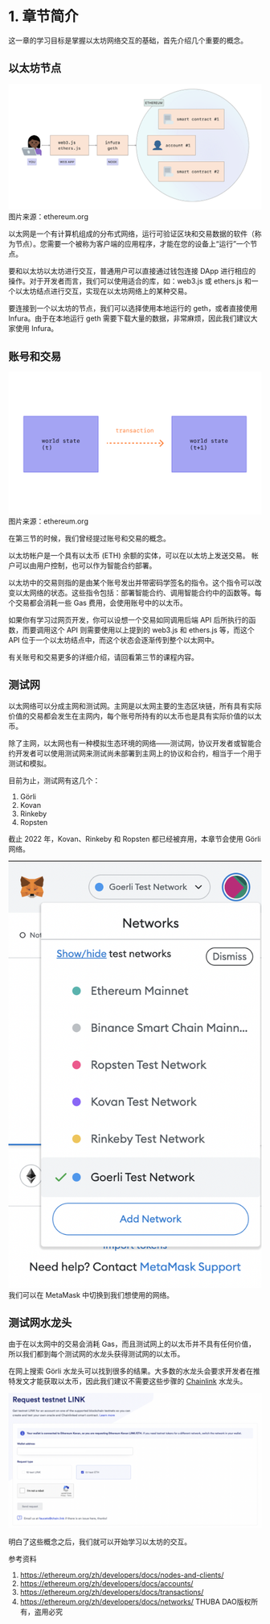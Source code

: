 # 1. 章节简介

这一章的学习目标是掌握以太坊网络交互的基础，首先介绍几个重要的概念。

## 以太坊节点

![](./media/1.png)
图片来源：ethereum.org

以太网是一个有计算机组成的分布式网络，运行可验证区块和交易数据的软件（称为节点）。您需要一个被称为客户端的应用程序，才能在您的设备上“运行”一个节点。

要和以太坊以太坊进行交互，普通用户可以直接通过钱包连接 DApp 进行相应的操作。对于开发者而言，我们可以使用适合的库，如：web3.js 或 ethers.js 和一个以太坊结点进行交互，实现在以太坊网络上的某种交易。

要连接到一个以太坊的节点，我们可以选择使用本地运行的 geth，或者直接使用 Infura。由于在本地运行 geth 需要下载大量的数据，非常麻烦，因此我们建议大家使用 Infura。

## 账号和交易

![](./media/2.png)
图片来源：ethereum.org

在第三节的时候，我们曾经提过账号和交易的概念。

以太坊帐户是一个具有以太币 (ETH) 余额的实体，可以在以太坊上发送交易。 帐户可以由用户控制，也可以作为智能合约部署。

以太坊中的交易则指的是由某个账号发出并带密码学签名的指令。这个指令可以改变以太网络的状态。这些指令包括：部署智能合约、调用智能合约中的函数等。每个交易都会消耗一些 Gas 费用，会使用账号中的以太币。

如果你有学习过网页开发，你可以设想一个交易如同调用后端 API 后所执行的函数，而要调用这个 API 则需要使用以上提到的 web3.js 和 ethers.js 等，而这个 API 位于一个以太坊结点中，而这个状态会逐渐传到整个以太网中。

有关账号和交易更多的详细介绍，请回看第三节的课程内容。

## 测试网

以太网络可以分成主网和测试网。主网是以太网主要的生态区块链，所有具有实际价值的交易都会发生在主网内，每个账号所持有的以太币也是具有实际价值的以太币。

除了主网，以太网也有一种模拟生态环境的网络——测试网，协议开发者或智能合约开发者可以使用测试网来测试尚未部署到主网上的协议和合约，相当于一个用于测试和模拟。

目前为止，测试网有这几个：
1. Görli
2. Kovan
3. Rinkeby
4. Ropsten

截止 2022 年，Kovan、Rinkeby 和 Ropsten 都已经被弃用，本章节会使用 Görli 网络。

![](./media/3.png)
我们可以在 MetaMask 中切换到我们想使用的网络。

## 测试网水龙头

由于在以太网中的交易会消耗 Gas，而且测试网上的以太币并不具有任何价值，所以我们都到每个测试网的水龙头获得测试网的以太币。

在网上搜索 Görli 水龙头可以找到很多的结果。大多数的水龙头会要求开发者在推特发文才能获取以太币，因此我们建议不需要这些步骤的 [Chainlink](https://faucets.chain.link/) 水龙头。

![](./media/4.png)

明白了这些概念之后，我们就可以开始学习以太坊的交互。

参考资料
1. https://ethereum.org/zh/developers/docs/nodes-and-clients/
2. https://ethereum.org/zh/developers/docs/accounts/
3. https://ethereum.org/zh/developers/docs/transactions/
4. https://ethereum.org/zh/developers/docs/networks/
THUBA DAO版权所有，盗用必究